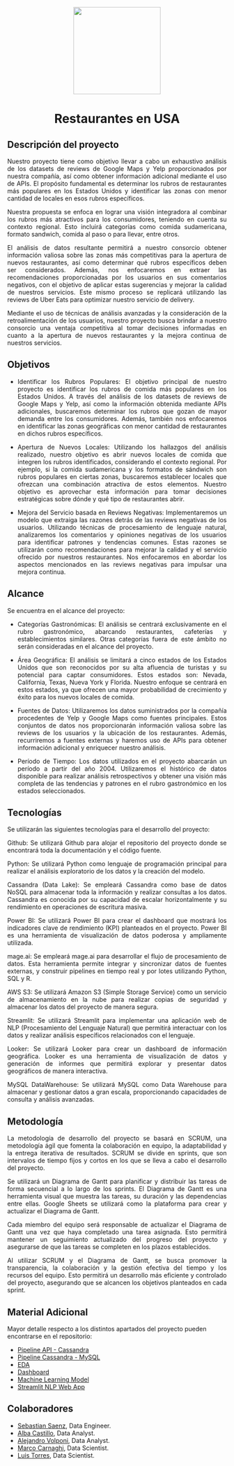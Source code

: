 <p align="center">
<img src="https://user-images.githubusercontent.com/60153579/259791208-7272d632-6fb3-429c-8c01-af83e049b64e.jpg"  height=200>
</p>

<h1 align="center"> Restaurantes en USA </h1>

## Descripción del proyecto

<div style="text-align: justify"><p style="text-align: justify;">
	Nuestro proyecto tiene como objetivo llevar a cabo un exhaustivo análisis de los datasets de reviews de Google Maps y Yelp proporcionados por nuestra compañía, así como obtener información adicional mediante el uso de APIs. El propósito fundamental es determinar los rubros de restaurantes más populares en los Estados Unidos y identificar las zonas con menor cantidad de locales en esos rubros específicos.

Nuestra propuesta se enfoca en lograr una visión integradora al combinar los rubros más atractivos para los consumidores, teniendo en cuenta su contexto regional. Esto incluirá categorías como comida sudamericana, formato sandwich, comida al paso o para llevar, entre otros.

El análisis de datos resultante permitirá a nuestro consorcio obtener información valiosa sobre las zonas más competitivas para la apertura de nuevos restaurantes, así como determinar qué rubros específicos deben ser considerados. Además, nos enfocaremos en extraer las recomendaciones proporcionadas por los usuarios en sus comentarios negativos, con el objetivo de aplicar estas sugerencias y mejorar la calidad de nuestros servicios. Este mismo proceso se replicará utilizando las reviews de Uber Eats para optimizar nuestro servicio de delivery.

Mediante el uso de técnicas de análisis avanzadas y la consideración de la retroalimentación de los usuarios, nuestro proyecto busca brindar a nuestro consorcio una ventaja competitiva al tomar decisiones informadas en cuanto a la apertura de nuevos restaurantes y la mejora continua de nuestros servicios.

</p></div>

## Objetivos

<div style="text-align: justify"><p style="text-align: justify;">

+ Identificar los Rubros Populares: El objetivo principal de nuestro proyecto es identificar los rubros de comida más populares en los Estados Unidos. A través del análisis de los datasets de reviews de Google Maps y Yelp, así como la información obtenida mediante APIs adicionales, buscaremos determinar los rubros que gozan de mayor demanda entre los consumidores. Además, también nos enfocaremos en identificar las zonas geográficas con menor cantidad de restaurantes en dichos rubros específicos.

+ Apertura de Nuevos Locales: Utilizando los hallazgos del análisis realizado, nuestro objetivo es abrir nuevos locales de comida que integren los rubros identificados, considerando el contexto regional. Por ejemplo, si la comida sudamericana y los formatos de sándwich son rubros populares en ciertas zonas, buscaremos establecer locales que ofrezcan una combinación atractiva de estos elementos. Nuestro objetivo es aprovechar esta información para tomar decisiones estratégicas sobre dónde y qué tipo de restaurantes abrir.

+ Mejora del Servicio basada en Reviews Negativas: Implementaremos un modelo que extraiga las razones detrás de las reviews negativas de los usuarios. Utilizando técnicas de procesamiento de lenguaje natural, analizaremos los comentarios y opiniones negativas de los usuarios para identificar patrones y tendencias comunes. Estas razones se utilizarán como recomendaciones para mejorar la calidad y el servicio ofrecido por nuestros restaurantes. Nos enfocaremos en abordar los aspectos mencionados en las reviews negativas para impulsar una mejora continua.

</p></div>

## Alcance

<div style="text-align: justify"><p style="text-align: justify;">
Se encuentra en el alcance del proyecto:

+ Categorías Gastronómicas: El análisis se centrará exclusivamente en el rubro gastronómico, abarcando restaurantes, cafeterías y establecimientos similares. Otras categorías fuera de este ámbito no serán consideradas en el alcance del proyecto.

+ Área Geográfica: El análisis se limitará a cinco estados de los Estados Unidos que son reconocidos por su alta afluencia de turistas y su potencial para captar consumidores. Estos estados son: Nevada, California, Texas, Nueva York y Florida. Nuestro enfoque se centrará en estos estados, ya que ofrecen una mayor probabilidad de crecimiento y éxito para los nuevos locales de comida.

+ Fuentes de Datos: Utilizaremos los datos suministrados por la compañía procedentes de Yelp y Google Maps como fuentes principales. Estos conjuntos de datos nos proporcionarán información valiosa sobre las reviews de los usuarios y la ubicación de los restaurantes. Además, recurriremos a fuentes externas y haremos uso de APIs para obtener información adicional y enriquecer nuestro análisis.

+ Período de Tiempo: Los datos utilizados en el proyecto abarcarán un período a partir del año 2004. Utilizaremos el histórico de datos disponible para realizar análisis retrospectivos y obtener una visión más completa de las tendencias y patrones en el rubro gastronómico en los estados seleccionados.

</p></div>

## Tecnologías

<div style="text-align: justify"><p style="text-align: justify;">
Se utilizarán las siguientes tecnologías para el desarrollo del proyecto:

Github: Se utilizará Github para alojar el repositorio del proyecto donde se encontrará toda la documentación y el código fuente.

Python: Se utilizará Python como lenguaje de programación principal para realizar el análisis exploratorio de los datos y la creación del modelo.

Cassandra (Data Lake): Se empleará Cassandra como base de datos NoSQL para almacenar toda la información y realizar consultas a los datos. Cassandra es conocida por su capacidad de escalar horizontalmente y su rendimiento en operaciones de escritura masiva.

Power BI: Se utilizará Power BI para crear el dashboard que mostrará los indicadores clave de rendimiento (KPI) planteados en el proyecto. Power BI es una herramienta de visualización de datos poderosa y ampliamente utilizada.

mage.ai: Se empleará mage.ai para desarrollar el flujo de procesamiento de datos. Esta herramienta permite integrar y sincronizar datos de fuentes externas, y construir pipelines en tiempo real y por lotes utilizando Python, SQL y R.

AWS S3: Se utilizará Amazon S3 (Simple Storage Service) como un servicio de almacenamiento en la nube para realizar copias de seguridad y almacenar los datos del proyecto de manera segura.

Streamlit: Se utilizará Streamlit para implementar una aplicación web de NLP (Procesamiento del Lenguaje Natural) que permitirá interactuar con los datos y realizar análisis específicos relacionados con el lenguaje.

Looker: Se utilizará Looker para crear un dashboard de información geográfica. Looker es una herramienta de visualización de datos y generación de informes que permitirá explorar y presentar datos geográficos de manera interactiva.

MySQL DataWarehouse: Se utilizará MySQL como Data Warehouse para almacenar y gestionar datos a gran escala, proporcionando capacidades de consulta y análisis avanzadas.
</p></div>

## Metodología

<div style="text-align: justify"><p style="text-align: justify;">
La metodología de desarrollo del proyecto se basará en SCRUM, una metodología ágil que fomenta la colaboración en equipo, la adaptabilidad y la entrega iterativa de resultados. SCRUM se divide en sprints, que son intervalos de tiempo fijos y cortos en los que se lleva a cabo el desarrollo del proyecto.

Se utilizará un Diagrama de Gantt para planificar y distribuir las tareas de forma secuencial a lo largo de los sprints. El Diagrama de Gantt es una herramienta visual que muestra las tareas, su duración y las dependencias entre ellas. Google Sheets se utilizará como la plataforma para crear y actualizar el Diagrama de Gantt.

Cada miembro del equipo será responsable de actualizar el Diagrama de Gantt una vez que haya completado una tarea asignada. Esto permitirá mantener un seguimiento actualizado del progreso del proyecto y asegurarse de que las tareas se completen en los plazos establecidos.

Al utilizar SCRUM y el Diagrama de Gantt, se busca promover la transparencia, la colaboración y la gestión efectiva del tiempo y los recursos del equipo. Esto permitirá un desarrollo más eficiente y controlado del proyecto, asegurando que se alcancen los objetivos planteados en cada sprint.

</p></div>

## Material Adicional

Mayor detalle respecto a los distintos apartados del proyecto pueden encontrarse en el repositorio:

+ [Pipeline API - Cassandra](https://github.com/volpo/PG_YELP_GOOGLE_MAPS/tree/main/API-Cassandra_Pipeline)
+ [Pipeline Cassandra - MySQL](https://github.com/volpo/PG_YELP_GOOGLE_MAPS/tree/main/Cassandra_SQL_DataPipeline)
+ [EDA](https://github.com/volpo/PG_YELP_GOOGLE_MAPS/tree/main/PRELIMINARY%20EDA)
+ [Dashboard](https://github.com/volpo/PG_YELP_GOOGLE_MAPS/tree/main/PRELIMINARY%20EDA)
+ [Machine Learning Model](https://github.com/volpo/PG_YELP_GOOGLE_MAPS/tree/main/ML_Model)
+ [Streamlit NLP Web App](https://github.com/volpo/PG_YELP_GOOGLE_MAPS/tree/main/Streamlit_INDATA_WebApp)


## Colaboradores

- [Sebastian Saenz](https://github.com/nine-o-one), Data Engineer.
- [Alba Castillo](https://github.com/AlbaCastillo), Data Analyst.
- [Alejandro Volponi](https://github.com/volpo), Data Analyst.
- [Marco Carnaghi](https://github.com/MarcoCarnaghi-fi), Data Scientist.
- [Luis Torres](https://github.com/luissgtorres), Data Scientist.
